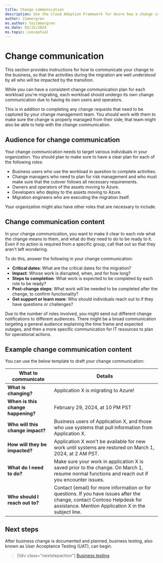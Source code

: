 ```yaml
---
title: Change communication
description: Use the Cloud Adoption Framework for Azure how a change communication plan can help you communicate cloud migration outcomes.
author: Zimmergren
ms.author: tozimmergren
ms.date: 02/15/2024
ms.topic: conceptual
---
```


# Change communication

This section provides instructions for how to communicate your change to the business, so that the activities during the migration are well understood by all who will be impacted by the transition.

While you can have a consistent change communication plan for each workload you're migrating, each workload should undergo its own change communication due to having its own users and operators.

This is in addition to completing any change requests that need to be captured by your change management team. You should work with them to make sure the change is properly managed from their side; that team might also be able to help with the change communication.

## Audience for change communication

Your change communication needs to target various individuals in your organization. You should plan to make sure to have a clear plan for each of the following roles:

- Business users who use the workload in question to complete activities.
- Change managers who need to plan for risk management and who must make sure that the cutover follows all necessary requirements.
- Owners and operators of the assets moving to Azure.
- Developers who deploy to the assets moving to Azure.
- Migration engineers who are executing the migration itself.

Your organization might also have other roles that are necessary to include.

## Change communication content

In your change communication, you want to make it clear to each role what the change means to them, and what do they need to do to be ready to it. Even if no action is required from a specific group, call that out so that they aren't left wondering.

To do this, answer the following in your change communication:

- **Critical dates**: What are the critical dates for the migration?
- **Impact**: Whose work is disrupted, when, and for how long?
- **Steps to completion**: What work is expected to be completed by each role to be ready?
- **Post-change steps**: What work will be needed to be completed after the change, to confirm functionality?
- **Get support or learn more**: Who should individuals reach out to if they have questions or challenges?

Due to the number of roles involved, you might send out different change notifications to different audiences. There might be a broad communication targeting a general audience explaining the time frame and expected outages, and then a more specific communication for IT resources to plan for operational actions.

## Example change communication content

You can use the below template to draft your change communication:

|What to communicate|Details|
|---|---|
|**What is changing?**|Application X is migrating to Azure!|
|**When is this change happening?**|February 29, 2024, at 10 PM PST|
|**Who will this change impact?**|Business users of Application X, and those who use systems that pull information from Application X.|
|**How will they be impacted?**|Application X won't be available for new work until systems are restored on March 1, 2024, at 2 AM PST.|
|**What do I need to do?**|Make sure your work in application X is saved prior to the change. On March 1, resume normal functions and reach out if you encounter issues.|
|**Who should I reach out to?**|Contact {email} for more information or for questions. If you have issues after the change, contact Contoso Helpdesk for assistance. Mention Application X in the subject line.|

## Next steps

After business change is documented and planned, business testing, also known as User Acceptance Testing (UAT), can begin.

> [!div class="nextstepaction"]
> [Business testing](./business-test.md)
